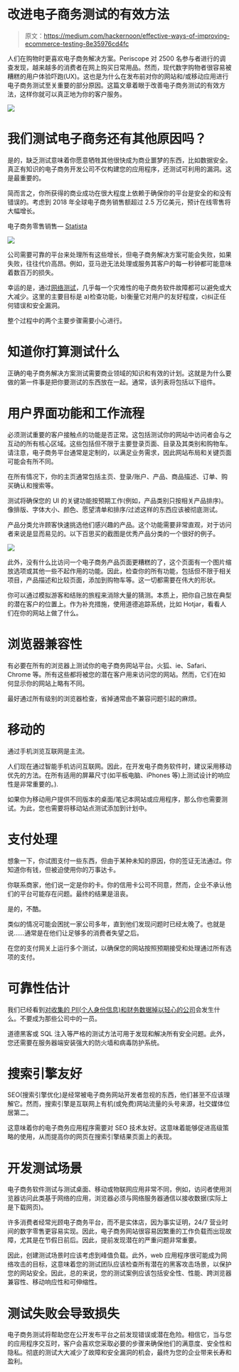 # 改进电子商务测试的有效方法

> 原文：<https://medium.com/hackernoon/effective-ways-of-improving-ecommerce-testing-8e35976cd4fc>

人们在购物时更喜欢电子商务解决方案。Periscope 对 2500 名参与者进行的调查发现，越来越多的消费者在网上购买日常用品。然而，现代数字购物者很容易被糟糕的用户体验吓跑(UX)。这也是为什么在发布前对你的网站和/或移动应用进行电子商务测试至关重要的部分原因。这篇文章着眼于改善电子商务测试的有效方法，这样你就可以真正地为你的客户服务。

![](img/2d4e64361c2e60d7f02f0385399347a0.png)

# 我们测试电子商务还有其他原因吗？

是的，缺乏测试意味着你愿意牺牲其他很快成为商业噩梦的东西，比如数据安全。真正有知识的电子商务开发公司不仅构建您的应用程序，还测试可利用的漏洞。这是最重要的。

简而言之，你所获得的商业成功在很大程度上依赖于确保你的平台是安全的和没有错误的。考虑到 2018 年全球电子商务销售额超过 2.5 万亿美元，预计在线零售将大幅增长。

电子商务零售销售— [Statista](https://www.statista.com)

![](img/35437f759356575fb20db9b85975919b.png)

公司需要可靠的平台来处理所有这些增长，但电子商务解决方案可能会失败，如果失败，往往代价高昂。例如，亚马逊无法处理或服务其客户的每一秒钟都可能意味着数百万的损失。

幸运的是，通过[网络测试](https://www.a1qa.com/services/web_application_quality_assurance/)，几乎每一个灾难性的电子商务软件故障都可以避免或大大减少。这里的主要目标是 a)检查功能，b)衡量它对用户的友好程度，c)纠正任何错误和安全漏洞。

整个过程中的两个主要步骤需要小心进行。

# 知道你打算测试什么

正确的电子商务解决方案测试需要商业领域的知识和有效的计划。这就是为什么要做的第一件事是把你要测试的东西放在一起。通常，该列表将包括以下组件。

# 用户界面功能和工作流程

必须测试重要的客户接触点的功能是否正常。这包括测试你的网站中访问者会与之互动的所有核心区域。这些包括但不限于主要登录页面、目录及其类别和购物车。请注意，电子商务平台通常是定制的，以满足业务需求，因此网站布局和关键页面可能会有所不同。

在所有情况下，你的主页通常包括主页、登录/账户、产品、商品描述、订单、购买确认和搜索等。

测试将确保您的 UI 的关键功能按预期工作(例如，产品类别只按相关产品排序)。像排版、字体大小、颜色、愿望清单和排序/过滤这样的东西应该被彻底测试。

产品分类允许顾客快速挑选他们感兴趣的产品。这个功能需要非常直观，对于访问者来说是显而易见的。以下百思买的截图是优秀产品分类的一个很好的例子。

![](img/6c1c8a869496d3f2f27973b2b9e0f24a.png)

此外，没有什么比访问一个电子商务产品页面更糟糕的了，这个页面有一个图片缩放选项或其他一些不起作用的功能。因此，检查你的所有功能，包括但不限于相关项目，产品描述和比较页面，添加到购物车等。这一切都需要在伟大的形状。

你可以通过模拟游客和结账的旅程来消除大量的猜测。本质上，把你自己放在典型的潜在客户的位置上。作为补充措施，使用道德追踪系统，比如 Hotjar，看看人们在你的网站上做了什么。

# 浏览器兼容性

有必要在所有的浏览器上测试你的电子商务网站平台。火狐、ie、Safari、Chrome 等。所有这些都将被您的潜在客户用来访问您的网站。然而，它们在如何显示你的网站上略有不同。

最好通过所有级别的浏览器检查，省掉通常由不兼容问题引起的麻烦。

# 移动的

通过手机浏览互联网是主流。

人们现在通过智能手机访问互联网。因此，在开发电子商务软件时，建议采用移动优先的方法。在所有适用的屏幕尺寸(如平板电脑、iPhones 等)上测试设计的响应性是非常重要的。).

如果你为移动用户提供不同版本的桌面/笔记本网站或应用程序，那么你也需要测试。为此，您也需要将移动站点测试添加到计划中。

# 支付处理

想象一下，你试图支付一些东西，但由于某种未知的原因，你的签证无法通过。你知道你有钱，但被迫使用你的万事达卡。

你联系商家，他们说一定是你的卡。你的信用卡公司不同意，然而，企业不承认他们的平台可能存在问题。最终的结果是沮丧。

是的，不酷。

类似的情况可能会困扰一家公司多年，直到他们发现问题时已经太晚了。也就是说……通常是在他们让足够多的消费者失望之后。

在您的支付网关上运行多个测试，以确保您的网站按照预期接受和处理通过所有选项的支付。

# 可靠性估计

我们已经看到[对收集的 PII(个人身份信息)和财务数据掉以轻心的公司](https://blog.barkly.com/biggest-data-breaches-2018-so-far)会发生什么。不要成为那些公司中的一员。

道德黑客或 SQL 注入等严格的测试方法可用于发现和解决所有安全问题。此外，您还需要在服务器端安装强大的防火墙和病毒防护系统。

# 搜索引擎友好

SEO(搜索引擎优化)是经常被电子商务网站开发者忽视的东西，他们甚至不应该理解它。然而，搜索引擎是互联网上有机(或免费)网站流量的头号来源，社交媒体位居第二。

这意味着你的电子商务应用程序需要对 SEO 技术友好。这意味着能够促进高级策略的使用，从而提高你的网页在搜索引擎结果页面上的表现。

# 开发测试场景

电子商务软件测试与测试桌面、移动或物联网应用非常不同，例如，访问者使用浏览器访问此类基于网络的应用，浏览器必须与网络服务器通信以接收数据(实际上是下载网页)。

许多消费者经常光顾电子商务平台，而不是实体店，因为事实证明，24/7 营业时间的数字零售更容易实现。因此，电子商务网站很容易因繁重的工作负载而出现故障，尤其是在节假日前后。因此，提前发现潜在的严重问题非常重要。

因此，创建测试场景时应该考虑到峰值负载。此外，web 应用程序很可能成为网络攻击的目标，这意味着您的测试团队应该检查所有潜在的黑客攻击场景，以保护您的网站安全。因此，总的来说，您的测试案例应该包括安全性、性能、跨浏览器兼容性、移动响应性和可伸缩性。

# 测试失败会导致损失

电子商务测试将帮助您在公开发布平台之前发现错误或潜在危险。相信它，当与您的应用程序交互时，客户会喜欢您采取必要的步骤来确保他们的满意度、安全性和隐私。彻底的测试大大减少了故障和安全漏洞的机会，最终为您的企业带来长寿和盈利。